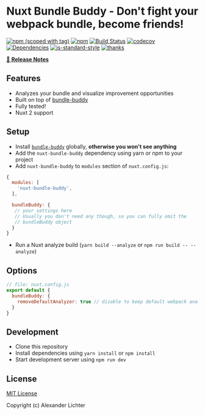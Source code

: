 # Nuxt Bundle Buddy - Don't fight your webpack bundle, become friends!
[![npm (scoped with tag)](https://img.shields.io/npm/v/nuxt-bundle-buddy/latest.svg?style=flat-square)](https://npmjs.com/package/nuxt-bundle-buddy)
[![npm](https://img.shields.io/npm/dt/nuxt-bundle-buddy.svg?style=flat-square)](https://npmjs.com/package/nuxt-bundle-buddy)
[![Build Status](https://travis-ci.com/Developmint/nuxt-bundle-buddy.svg?branch=master)](https://travis-ci.com/Developmint/nuxt-bundle-buddy)
[![codecov](https://codecov.io/gh/Developmint/nuxt-bundle-buddy/branch/master/graph/badge.svg)](https://codecov.io/gh/Developmint/nuxt-bundle-buddy)
[![Dependencies](https://david-dm.org/Developmint/nuxt-bundle-buddy/status.svg?style=flat-square)](https://david-dm.org/Developmint/nuxt-bundle-buddy)
[![js-standard-style](https://img.shields.io/badge/code_style-standard-brightgreen.svg?style=flat-square)](http://standardjs.com)
[![thanks](https://img.shields.io/badge/thanks-%E2%99%A5-ff69b4.svg)](https://thanks.lichter.io/)

>

[📖 **Release Notes**](./CHANGELOG.md)

## Features

* Analyzes your bundle and visualize improvement opportunities
* Built on top of [bundle-buddy](https://github.com/samccone/bundle-buddy)
* Fully tested!
* Nuxt 2 support

## Setup

- Install [`bundle-buddy`](https://github.com/samccone/bundle-buddy) globally,
**otherwise you won't see anything**
- Add the `nuxt-bundle-buddy` dependency using yarn or npm to your project
- Add `nuxt-bundle-buddy` to `modules` section of `nuxt.config.js`:

```js
{
  modules: [
    'nuxt-bundle-buddy',
  ],

  bundleBuddy: {
   // your settings here
   // Usually you don't need any though, so you can fully omit the
   // bundleBuddy object
  }
}
```

- Run a Nuxt analyze build (`yarn build --analyze` or `npm run build -- --analyze`)

## Options


```js
// file: nuxt.config.js
export default {
  bundleBuddy: {
    removeDefaultAnalyzer: true // disable to keep default webpack analyzer
  }
}
```

## Development

- Clone this repository
- Install dependencies using `yarn install` or `npm install`
- Start development server using `npm run dev`

## License

[MIT License](./LICENSE)

Copyright (c) Alexander Lichter
